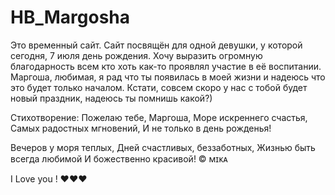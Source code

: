 # HB_Margosha
Это временный сайт. Сайт посвящён для одной девушки, у которой сегодня, 7 июля день рождения. Хочу выразить огромную благодарность всем кто хоть как-то проявлял участие в её воспитании. Маргоша, любимая, я рад что ты появилась в моей жизни и надеюсь что это будет только началом. Кстати, совсем скоро у нас с тобой будет новый праздник, надеюсь ты помнишь какой?)


Стихотворение:
Пожелаю тебе, Маргоша,
Море искреннего счастья,
Самых радостных мгновений,
И не только в день рожденья!

Вечеров у моря теплых,
Дней счастливых, беззаботных,
Жизнью быть всегда любимой
И божественно красивой!
© ᴍɪᴋᴀ

I Love you ! ❤️❤️❤️

